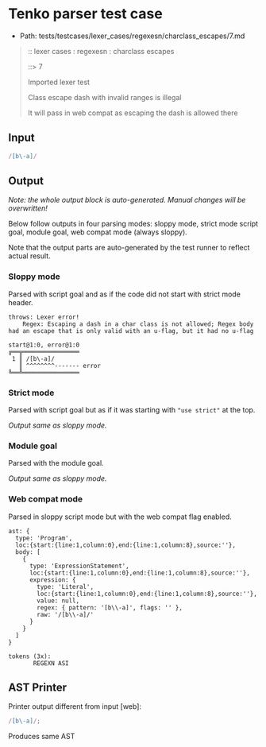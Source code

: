 # Tenko parser test case

- Path: tests/testcases/lexer_cases/regexesn/charclass_escapes/7.md

> :: lexer cases : regexesn : charclass escapes
>
> ::> 7
>
> Imported lexer test
>
> Class escape dash with invalid ranges is illegal
>
> It will pass in web compat as escaping the dash is allowed there

## Input

`````js
/[b\-a]/
`````

## Output

_Note: the whole output block is auto-generated. Manual changes will be overwritten!_

Below follow outputs in four parsing modes: sloppy mode, strict mode script goal, module goal, web compat mode (always sloppy).

Note that the output parts are auto-generated by the test runner to reflect actual result.

### Sloppy mode

Parsed with script goal and as if the code did not start with strict mode header.

`````
throws: Lexer error!
    Regex: Escaping a dash in a char class is not allowed; Regex body had an escape that is only valid with an u-flag, but it had no u-flag

start@1:0, error@1:0
╔══╦════════════════
 1 ║ /[b\-a]/
   ║ ^^^^^^^^------- error
╚══╩════════════════

`````

### Strict mode

Parsed with script goal but as if it was starting with `"use strict"` at the top.

_Output same as sloppy mode._

### Module goal

Parsed with the module goal.

_Output same as sloppy mode._

### Web compat mode

Parsed in sloppy script mode but with the web compat flag enabled.

`````
ast: {
  type: 'Program',
  loc:{start:{line:1,column:0},end:{line:1,column:8},source:''},
  body: [
    {
      type: 'ExpressionStatement',
      loc:{start:{line:1,column:0},end:{line:1,column:8},source:''},
      expression: {
        type: 'Literal',
        loc:{start:{line:1,column:0},end:{line:1,column:8},source:''},
        value: null,
        regex: { pattern: '[b\\-a]', flags: '' },
        raw: '/[b\\-a]/'
      }
    }
  ]
}

tokens (3x):
       REGEXN ASI
`````


## AST Printer

Printer output different from input [web]:

````js
/[b\-a]/;
````

Produces same AST
